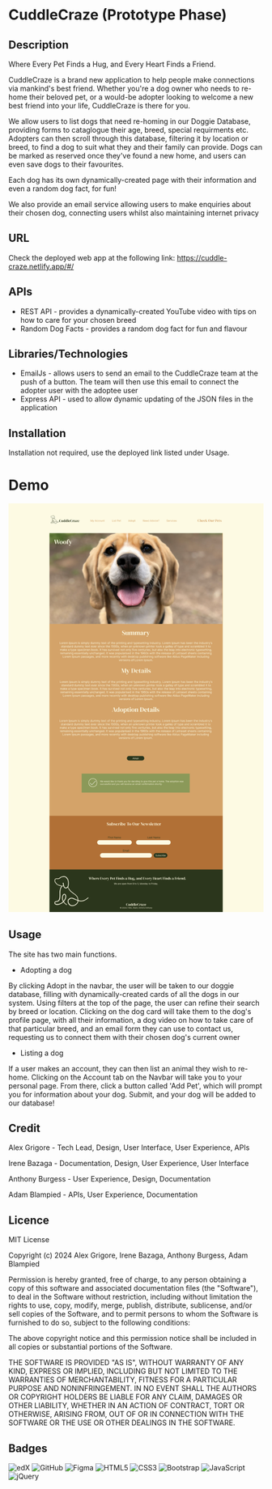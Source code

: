 # CuddleCraze (Prototype Phase)

## Description

Where Every Pet Finds a Hug, and Every Heart Finds a Friend.

CuddleCraze is a brand new application to help people make connections via mankind's best friend. Whether you're a dog owner who needs to re-home their beloved pet, or a would-be adopter looking to welcome a new best friend into your life, CuddleCraze is there for you.

We allow users to list dogs that need re-homing in our Doggie Database, providing forms to cataglogue their age, breed, special requirments etc. Adopters can then scroll through this database, filtering it by location or breed, to find a dog to suit what they and their family can provide. Dogs can be marked as reserved once they've found a new home, and users can even save dogs to their favourites.

Each dog has its own dynamically-created page with their information and even a random dog fact, for fun!

We also provide an email service allowing users to make enquiries about their chosen dog, connecting users whilst also maintaining internet privacy

## URL

Check the deployed web app at the following link: https://cuddle-craze.netlify.app/#/

## APIs

- REST API - provides a dynamically-created YouTube video with tips on how to care for your chosen breed
- Random Dog Facts - provides a random dog fact for fun and flavour

## Libraries/Technologies

- EmailJs - allows users to send an email to the CuddleCraze team at the push of a button. The team will then use this email to connect the adopter user with the adoptee user
- Express API - used to allow dynamic updating of the JSON files in the application 

## Installation

Installation not required, use the deployed link listed under Usage.

# Demo

![Pre-production demo of pet page.](./public/demo/demo-1.png)

## Usage

The site has two main functions.

- Adopting a dog

By clicking Adopt in the navbar, the user will be taken to our doggie database, filling with dynamically-created cards of all the dogs in our system. Using filters at the top of the page, the user can refine their search by breed or location. Clicking on the dog card will take them to the dog's profile page, with all their information, a dog video on how to take care of that particular breed, and an email form they can use to contact us, requesting us to connect them with their chosen dog's current owner

- Listing a dog

If a user makes an account, they can then list an animal they wish to re-home. Clicking on the Account tab on the Navbar will take you to your personal page. From there, click a button called 'Add Pet', which will prompt you for information about your dog. Submit, and your dog will be added to our database!

## Credit

Alex Grigore - Tech Lead, Design, User Interface, User Experience, APIs

Irene Bazaga - Documentation, Design, User Experience, User Interface

Anthony Burgess - User Experience, Design, Documentation

Adam Blampied - APIs, User Experience, Documentation

## Licence

MIT License

Copyright (c) 2024 Alex Grigore, Irene Bazaga, Anthony Burgess, Adam Blampied

Permission is hereby granted, free of charge, to any person obtaining a copy
of this software and associated documentation files (the "Software"), to deal
in the Software without restriction, including without limitation the rights
to use, copy, modify, merge, publish, distribute, sublicense, and/or sell
copies of the Software, and to permit persons to whom the Software is
furnished to do so, subject to the following conditions:

The above copyright notice and this permission notice shall be included in all
copies or substantial portions of the Software.

THE SOFTWARE IS PROVIDED "AS IS", WITHOUT WARRANTY OF ANY KIND, EXPRESS OR
IMPLIED, INCLUDING BUT NOT LIMITED TO THE WARRANTIES OF MERCHANTABILITY,
FITNESS FOR A PARTICULAR PURPOSE AND NONINFRINGEMENT. IN NO EVENT SHALL THE
AUTHORS OR COPYRIGHT HOLDERS BE LIABLE FOR ANY CLAIM, DAMAGES OR OTHER
LIABILITY, WHETHER IN AN ACTION OF CONTRACT, TORT OR OTHERWISE, ARISING FROM,
OUT OF OR IN CONNECTION WITH THE SOFTWARE OR THE USE OR OTHER DEALINGS IN THE
SOFTWARE.

## Badges

![edX](https://img.shields.io/badge/edX-%2302262B.svg?style=for-the-badge&logo=edX&logoColor=white)
![GitHub](https://img.shields.io/badge/github-%23121011.svg?style=for-the-badge&logo=github&logoColor=white)
![Figma](https://img.shields.io/badge/figma-%23F24E1E.svg?style=for-the-badge&logo=figma&logoColor=white)
![HTML5](https://img.shields.io/badge/html5-%23E34F26.svg?style=for-the-badge&logo=html5&logoColor=white)
![CSS3](https://img.shields.io/badge/css3-%231572B6.svg?style=for-the-badge&logo=css3&logoColor=white)
![Bootstrap](https://img.shields.io/badge/bootstrap-%238511FA.svg?style=for-the-badge&logo=bootstrap&logoColor=white)
![JavaScript](https://img.shields.io/badge/javascript-%23323330.svg?style=for-the-badge&logo=javascript&logoColor=%23F7DF1E)
![jQuery](https://img.shields.io/badge/jquery-%230769AD.svg?style=for-the-badge&logo=jquery&logoColor=white)
